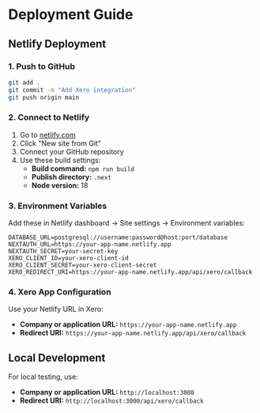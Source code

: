 # Deployment Guide

## Netlify Deployment

### 1. Push to GitHub
```bash
git add .
git commit -m "Add Xero integration"
git push origin main
```

### 2. Connect to Netlify
1. Go to [netlify.com](https://netlify.com)
2. Click "New site from Git"
3. Connect your GitHub repository
4. Use these build settings:
   - **Build command:** `npm run build`
   - **Publish directory:** `.next`
   - **Node version:** 18

### 3. Environment Variables
Add these in Netlify dashboard → Site settings → Environment variables:

```
DATABASE_URL=postgresql://username:password@host:port/database
NEXTAUTH_URL=https://your-app-name.netlify.app
NEXTAUTH_SECRET=your-secret-key
XERO_CLIENT_ID=your-xero-client-id
XERO_CLIENT_SECRET=your-xero-client-secret
XERO_REDIRECT_URI=https://your-app-name.netlify.app/api/xero/callback
```

### 4. Xero App Configuration
Use your Netlify URL in Xero:
- **Company or application URL:** `https://your-app-name.netlify.app`
- **Redirect URI:** `https://your-app-name.netlify.app/api/xero/callback`

## Local Development
For local testing, use:
- **Company or application URL:** `http://localhost:3000`
- **Redirect URI:** `http://localhost:3000/api/xero/callback`
